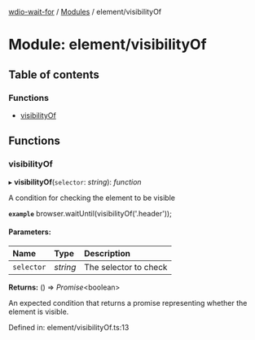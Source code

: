 [wdio-wait-for](../README.md) / [Modules](../modules.md) / element/visibilityOf

# Module: element/visibilityOf

## Table of contents

### Functions

- [visibilityOf](element_visibilityof.md#visibilityof)

## Functions

### visibilityOf

▸ **visibilityOf**(`selector`: *string*): *function*

A condition for checking the element to be visible

**`example`** 
browser.waitUntil(visibilityOf('.header'));

#### Parameters:

| Name | Type | Description |
| :------ | :------ | :------ |
| `selector` | *string* | The selector to check |

**Returns:** () => *Promise*<boolean\>

An expected condition that returns a promise
    representing whether the element is visible.

Defined in: element/visibilityOf.ts:13
